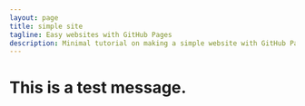 ```yaml
---
layout: page
title: simple site
tagline: Easy websites with GitHub Pages
description: Minimal tutorial on making a simple website with GitHub Pages
---
```


# This is a test message.
